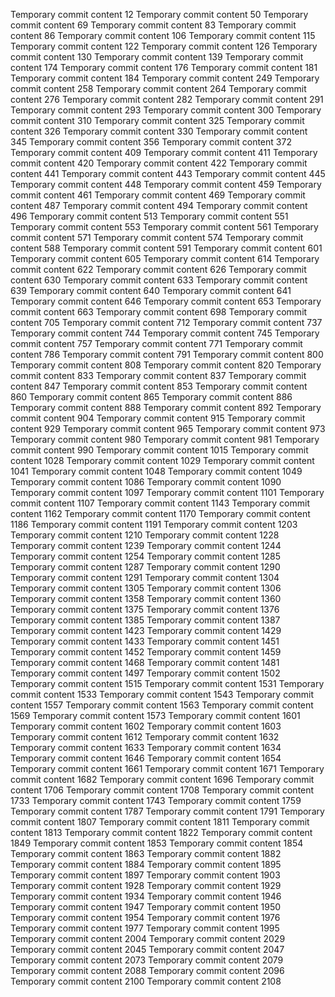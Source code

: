 Temporary commit content 12
Temporary commit content 50
Temporary commit content 69
Temporary commit content 83
Temporary commit content 86
Temporary commit content 106
Temporary commit content 115
Temporary commit content 122
Temporary commit content 126
Temporary commit content 130
Temporary commit content 139
Temporary commit content 174
Temporary commit content 176
Temporary commit content 181
Temporary commit content 184
Temporary commit content 249
Temporary commit content 258
Temporary commit content 264
Temporary commit content 276
Temporary commit content 282
Temporary commit content 291
Temporary commit content 293
Temporary commit content 300
Temporary commit content 310
Temporary commit content 325
Temporary commit content 326
Temporary commit content 330
Temporary commit content 345
Temporary commit content 356
Temporary commit content 372
Temporary commit content 409
Temporary commit content 411
Temporary commit content 420
Temporary commit content 422
Temporary commit content 441
Temporary commit content 443
Temporary commit content 445
Temporary commit content 448
Temporary commit content 459
Temporary commit content 461
Temporary commit content 469
Temporary commit content 487
Temporary commit content 494
Temporary commit content 496
Temporary commit content 513
Temporary commit content 551
Temporary commit content 553
Temporary commit content 561
Temporary commit content 571
Temporary commit content 574
Temporary commit content 588
Temporary commit content 591
Temporary commit content 601
Temporary commit content 605
Temporary commit content 614
Temporary commit content 622
Temporary commit content 626
Temporary commit content 630
Temporary commit content 633
Temporary commit content 639
Temporary commit content 640
Temporary commit content 641
Temporary commit content 646
Temporary commit content 653
Temporary commit content 663
Temporary commit content 698
Temporary commit content 705
Temporary commit content 712
Temporary commit content 737
Temporary commit content 744
Temporary commit content 745
Temporary commit content 757
Temporary commit content 771
Temporary commit content 786
Temporary commit content 791
Temporary commit content 800
Temporary commit content 808
Temporary commit content 820
Temporary commit content 833
Temporary commit content 837
Temporary commit content 847
Temporary commit content 853
Temporary commit content 860
Temporary commit content 865
Temporary commit content 886
Temporary commit content 888
Temporary commit content 892
Temporary commit content 904
Temporary commit content 915
Temporary commit content 929
Temporary commit content 965
Temporary commit content 973
Temporary commit content 980
Temporary commit content 981
Temporary commit content 990
Temporary commit content 1015
Temporary commit content 1028
Temporary commit content 1029
Temporary commit content 1041
Temporary commit content 1048
Temporary commit content 1049
Temporary commit content 1086
Temporary commit content 1090
Temporary commit content 1097
Temporary commit content 1101
Temporary commit content 1107
Temporary commit content 1143
Temporary commit content 1162
Temporary commit content 1170
Temporary commit content 1186
Temporary commit content 1191
Temporary commit content 1203
Temporary commit content 1210
Temporary commit content 1228
Temporary commit content 1239
Temporary commit content 1244
Temporary commit content 1254
Temporary commit content 1285
Temporary commit content 1287
Temporary commit content 1290
Temporary commit content 1291
Temporary commit content 1304
Temporary commit content 1305
Temporary commit content 1306
Temporary commit content 1358
Temporary commit content 1360
Temporary commit content 1375
Temporary commit content 1376
Temporary commit content 1385
Temporary commit content 1387
Temporary commit content 1423
Temporary commit content 1429
Temporary commit content 1433
Temporary commit content 1451
Temporary commit content 1452
Temporary commit content 1459
Temporary commit content 1468
Temporary commit content 1481
Temporary commit content 1497
Temporary commit content 1502
Temporary commit content 1515
Temporary commit content 1531
Temporary commit content 1533
Temporary commit content 1543
Temporary commit content 1557
Temporary commit content 1563
Temporary commit content 1569
Temporary commit content 1573
Temporary commit content 1601
Temporary commit content 1602
Temporary commit content 1603
Temporary commit content 1612
Temporary commit content 1632
Temporary commit content 1633
Temporary commit content 1634
Temporary commit content 1646
Temporary commit content 1654
Temporary commit content 1661
Temporary commit content 1671
Temporary commit content 1682
Temporary commit content 1696
Temporary commit content 1706
Temporary commit content 1708
Temporary commit content 1733
Temporary commit content 1743
Temporary commit content 1759
Temporary commit content 1787
Temporary commit content 1791
Temporary commit content 1807
Temporary commit content 1811
Temporary commit content 1813
Temporary commit content 1822
Temporary commit content 1849
Temporary commit content 1853
Temporary commit content 1854
Temporary commit content 1863
Temporary commit content 1882
Temporary commit content 1884
Temporary commit content 1895
Temporary commit content 1897
Temporary commit content 1903
Temporary commit content 1928
Temporary commit content 1929
Temporary commit content 1934
Temporary commit content 1946
Temporary commit content 1947
Temporary commit content 1950
Temporary commit content 1954
Temporary commit content 1976
Temporary commit content 1977
Temporary commit content 1995
Temporary commit content 2004
Temporary commit content 2029
Temporary commit content 2045
Temporary commit content 2047
Temporary commit content 2073
Temporary commit content 2079
Temporary commit content 2088
Temporary commit content 2096
Temporary commit content 2100
Temporary commit content 2108
